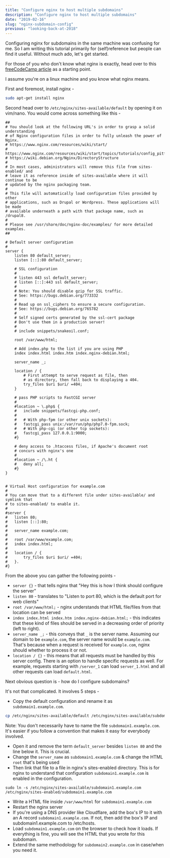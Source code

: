 ```yaml
---
title: "Configure nginx to host multiple subdomains"
description: "Configure nginx to host multiple subdomains"
date: "2019-02-16"
slug: "nginx-subdomain-config"
previous: "looking-back-at-2018"
---
```

Configuring nginx for subdomains in the same machine was confusing for me. So I am writing this tutorial primarily for (self)reference but people can find it useful. Without much ado, let's get started.

For those of you who don't know what nginx is exactly, head over to this [freeCodeCamp article](https://medium.freecodecamp.org/an-introduction-to-nginx-for-developers-62179b6a458f) as a starting point.

I assume you're on a linux machine and you know what nginx means.

First and foremost, install nginx -
```bash
sudo apt-get install nginx
```

Second head over to `/etc/nginx/sites-available/default` by opening it on vim/nano. You would come across something like this - 

```
##
# You should look at the following URL's in order to grasp a solid understanding
# of Nginx configuration files in order to fully unleash the power of Nginx.
# https://www.nginx.com/resources/wiki/start/
# https://www.nginx.com/resources/wiki/start/topics/tutorials/config_pitfalls/
# https://wiki.debian.org/Nginx/DirectoryStructure
#
# In most cases, administrators will remove this file from sites-enabled/ and
# leave it as reference inside of sites-available where it will continue to be
# updated by the nginx packaging team.
#
# This file will automatically load configuration files provided by other
# applications, such as Drupal or Wordpress. These applications will be made
# available underneath a path with that package name, such as /drupal8.
#
# Please see /usr/share/doc/nginx-doc/examples/ for more detailed examples.
##

# Default server configuration
#
server {
    listen 80 default_server;
    listen [::]:80 default_server;

    # SSL configuration
    #
    # listen 443 ssl default_server;
    # listen [::]:443 ssl default_server;
    #
    # Note: You should disable gzip for SSL traffic.
    # See: https://bugs.debian.org/773332
    #
    # Read up on ssl_ciphers to ensure a secure configuration.
    # See: https://bugs.debian.org/765782
    #
    # Self signed certs generated by the ssl-cert package
    # Don't use them in a production server!
    #
    # include snippets/snakeoil.conf;

    root /var/www/html;

    # Add index.php to the list if you are using PHP
    index index.html index.htm index.nginx-debian.html;

    server_name _;

    location / {
        # First attempt to serve request as file, then
        # as directory, then fall back to displaying a 404.
        try_files $uri $uri/ =404;
    }

    # pass PHP scripts to FastCGI server
    #
    #location ~ \.php$ {
    #   include snippets/fastcgi-php.conf;
    #
    #   # With php-fpm (or other unix sockets):
    #   fastcgi_pass unix:/var/run/php/php7.0-fpm.sock;
    #   # With php-cgi (or other tcp sockets):
    #   fastcgi_pass 127.0.0.1:9000;
    #}

    # deny access to .htaccess files, if Apache's document root
    # concurs with nginx's one
    #
    #location ~ /\.ht {
    #   deny all;
    #}
}


# Virtual Host configuration for example.com
#
# You can move that to a different file under sites-available/ and symlink that
# to sites-enabled/ to enable it.
#
#server {
#   listen 80;
#   listen [::]:80;
#
#   server_name example.com;
#
#   root /var/www/example.com;
#   index index.html;
#
#   location / {
#       try_files $uri $uri/ =404;
#   }.
#}
```

From the above you can gather the following points - 
* `server {}` - that tells nginx that "Hey this is how I think should configure the server"
* `listen 80` - translates to "Listen to port 80, which is the default port for web clients"
* `root /var/www/html;` - nginx understands that HTML file/files from that location can be served
* `index index.html index.htm index.nginx-debian.html;` - this indicates that these kind of files should be served in a decreasing order of priority (left to right).
* `server_name _;` - this conveys that `_` is the server name. Assuming our domain to be `example.com`, the server name would be `example.com`. That's because when a request is received for `example.com`, nginx should whether to process it or not.
* `location / {}` - this means that all requests must be handled by this server config. There is an option to handle specific requests as well. For example, requests starting with `/server_1` can load `server_1.html` and all other requests can load `default.html`.

Next obvious question is - how do I configure subdomains?

It's not that complicated. It involves 5 steps - 

* Copy the default configuration and rename it as `subdomain1.example.com`.
```bash
cp /etc/nginx/sites-available/default /etc/nginx/sites-available/subdomain1.example.com
```

Note: You don't necessarily have to name the file `subdomain1.example.com`. It's easier if you follow a convention that makes it easy for everybody involved.

* Open it and remove the term `default_server` besides `listen 80` and the line below it. This is crucial.
* Change the `server_name` as `subdomain1.example.com` & change the HTML `root` that's being used
* Then link that file to a file in nginx's sites-enabled directory. This is for nginx to understand that configuration `subdomain1.example.com` is enabled in the configuration.
```
sudo ln -s /etc/nginx/sites-available/subdomain1.example.com /etc/nginx/sites-enabled/subdomain1.example.com
```
* Write a HTML file inside `/var/www/html` for `subdomain1.example.com`
* Restart the nginx server
* If you're using a DNS provider like Cloudflare, add the box's IP to it with an A record `subdomain1.example.com`. If not, then add the box's IP and subdomain1.example.com to /etc/hosts.
* Load `subdomain1.example.com` on the browser to check how it loads. If everything is fine, you will see the HTML that you wrote for this subdomain.
* Extend the same methodology for `subdomain2.example.com` in case/when you need it.
